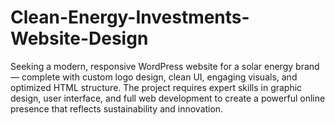 # Clean-Energy-Investments-Website-Design
Seeking a modern, responsive WordPress website for a solar energy brand — complete with custom logo design, clean UI, engaging visuals, and optimized HTML structure. The project requires expert skills in graphic design, user interface, and full web development to create a powerful online presence that reflects sustainability and innovation.
